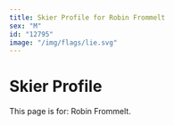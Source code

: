 ```yaml
---
title: Skier Profile for Robin Frommelt
sex: "M"
id: "12795"
image: "/img/flags/lie.svg" 
---
```


# Skier Profile

This page is for: Robin Frommelt.
    